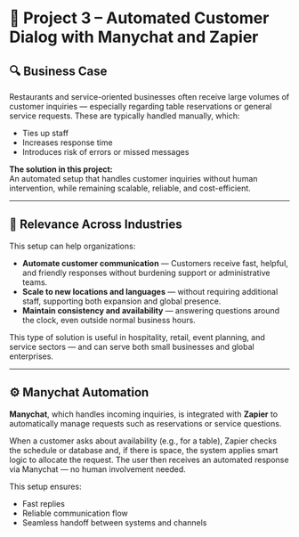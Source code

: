 # 💬 Project 3 – Automated Customer Dialog with Manychat and Zapier

## 🔍 Business Case

Restaurants and service-oriented businesses often receive large volumes of customer inquiries — especially regarding table reservations or general service requests. These are typically handled manually, which:

- Ties up staff  
- Increases response time  
- Introduces risk of errors or missed messages  

**The solution in this project:**  
An automated setup that handles customer inquiries without human intervention, while remaining scalable, reliable, and cost-efficient.

---

## 🎯 Relevance Across Industries

This setup can help organizations:

- **Automate customer communication** — Customers receive fast, helpful, and friendly responses without burdening support or administrative teams.
- **Scale to new locations and languages** — without requiring additional staff, supporting both expansion and global presence.
- **Maintain consistency and availability** — answering questions around the clock, even outside normal business hours.

This type of solution is useful in hospitality, retail, event planning, and service sectors — and can serve both small businesses and global enterprises.

---

## ⚙️ Manychat Automation

**Manychat**, which handles incoming inquiries, is integrated with **Zapier** to automatically manage requests such as reservations or service questions.

When a customer asks about availability (e.g., for a table), Zapier checks the schedule or database and, if there is space, the system applies smart logic to allocate the request. The user then receives an automated response via Manychat — no human involvement needed.

This setup ensures:

- Fast replies
- Reliable communication flow
- Seamless handoff between systems and channels